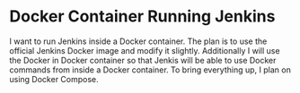 # Docker Container Running Jenkins

I want to run Jenkins inside a Docker container. The plan is to use the
official Jenkins Docker image and modify it slightly. Additionally I will use
the Docker in Docker container so that Jenkis will be able to use Docker
commands from inside a Docker container. To bring everything up, I plan on
using Docker Compose.


